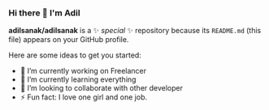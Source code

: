 ### Hi there 👋 I'm Adil

**adilsanak/adilsanak** is a ✨ _special_ ✨ repository because its `README.md` (this file) appears on your GitHub profile.

Here are some ideas to get you started:

- 🔭 I’m currently working on Freelancer
- 🌱 I’m currently learning everything
- 👯 I’m looking to collaborate with other developer
- ⚡ Fun fact: I love one girl and one job.
